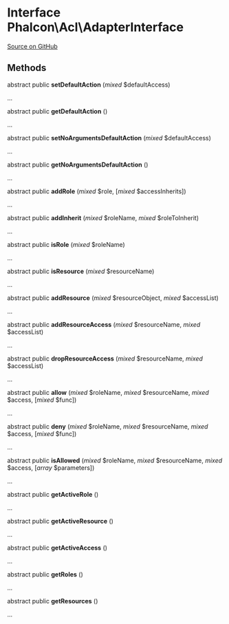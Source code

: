 # Interface **Phalcon\\Acl\\AdapterInterface**

<a href="https://github.com/phalcon/cphalcon/blob/master/phalcon/acl/adapterinterface.zep" class="btn btn-default btn-sm">Source on GitHub</a>

## Methods
abstract public  **setDefaultAction** (*mixed* $defaultAccess)

...


abstract public  **getDefaultAction** ()

...


abstract public  **setNoArgumentsDefaultAction** (*mixed* $defaultAccess)

...


abstract public  **getNoArgumentsDefaultAction** ()

...


abstract public  **addRole** (*mixed* $role, [*mixed* $accessInherits])

...


abstract public  **addInherit** (*mixed* $roleName, *mixed* $roleToInherit)

...


abstract public  **isRole** (*mixed* $roleName)

...


abstract public  **isResource** (*mixed* $resourceName)

...


abstract public  **addResource** (*mixed* $resourceObject, *mixed* $accessList)

...


abstract public  **addResourceAccess** (*mixed* $resourceName, *mixed* $accessList)

...


abstract public  **dropResourceAccess** (*mixed* $resourceName, *mixed* $accessList)

...


abstract public  **allow** (*mixed* $roleName, *mixed* $resourceName, *mixed* $access, [*mixed* $func])

...


abstract public  **deny** (*mixed* $roleName, *mixed* $resourceName, *mixed* $access, [*mixed* $func])

...


abstract public  **isAllowed** (*mixed* $roleName, *mixed* $resourceName, *mixed* $access, [*array* $parameters])

...


abstract public  **getActiveRole** ()

...


abstract public  **getActiveResource** ()

...


abstract public  **getActiveAccess** ()

...


abstract public  **getRoles** ()

...


abstract public  **getResources** ()

...



